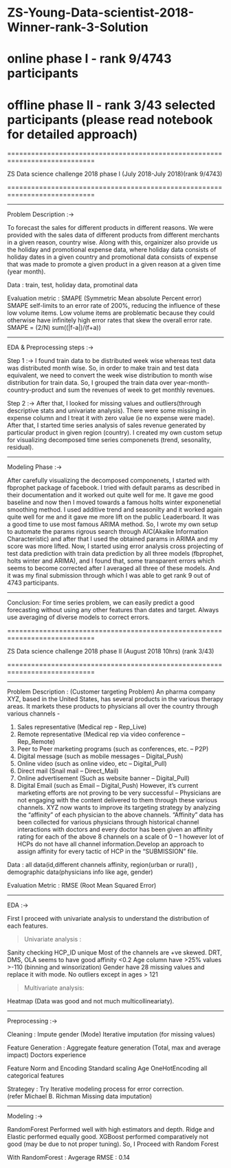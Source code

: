 # ZS-Young-Data-scientist-2018-Winner-rank-3-Solution
# online phase I - rank 9/4743 participants
# offline phase II - rank 3/43 selected participants (please read notebook for detailed approach)

============================================================================

ZS Data science challenge 2018 phase I (July 2018-July 2018)(rank 9/4743)

============================================================================

--------------------------------------------------------------------------
Problem Description :->

To forecast the sales for different products in different reasons.
We were provided with the sales data of different products from different
merchants in a given reason, country wise. Along with this, orgainizer also
provide us the holiday and promotional expense data, where holiday data 
consists of holiday dates in a given country and promotional data consists
of expense that was made to promote a given product in a given reason at 
a given time (year month).

Data :
train, test, holiday data, promotinal data

Evaluation metric : SMAPE (Symmetric Mean absolute Percent error)
SMAPE self-limits to an error rate of 200%, reducing the influence of these
low volume items. Low volume items are problematic because they could
otherwise have infinitely high error rates that skew the overall error rate.
SMAPE = (2/N) sum((|f-a|)/(f+a))



--------------------------------------------------------------------------
EDA & Preprocessing steps :->

Step 1 :->
I found train data to be distributed week wise whereas test data was 
distributed month wise. So, in order to make train and test data 
equivalent, we need to convert the week wise distribution to month 
wise distribution for train data. So, I grouped the train data over
year-month-country-product and sum the revenues of week to get monthly
revenues.

Step 2 :->
After that, I looked for missing values and outliers(through descriptive
stats and univariate analysis). There were some missing in expense column 
and I treat it with zero value (ie no expense were made). After that, I 
started time series analysis of sales revenue generated by particular 
product in given region (country). I created my own custom setup for 
visualizing decomposed time series componenets (trend, sesonality, residual).



--------------------------------------------------------------------------
Modeling Phase :-> 

After carefully visualizing the decomposed componenets, I started with
fbprophet package of facebook. I tried with default params as described 
in their documentation and it worked out quite well for me. It gave me
good baseline and now then I moved towards a famous holts winter 
exponenetial smoothing method. I used additive trend and seasonilty
and it worked again quite well for me and it gave me more lift on the
public Leaderboard. It was a good time to use most famous ARIMA method.
So, I wrote my own setup to automate the params rigrous search through AIC(Akaike Information Characteristic) and after that I used the obtained 
params in ARIMA and my score was more lifted. Now, I started using error
analysis cross projecting of test data prediction with train data prediction
by all three models (fbprophet, holts winter and ARIMA), and I found that,
some transparent errors which seems to become corrected after I averaged
all three of these models. And it was my final submission through which
I was able to get rank 9 out of 4743 participants.

--------------------------------------------------------------------------
Conclusion:
For time series problem, we can easily predict a good forecasting without
using any other features than dates and target.
Always use averaging of diverse models to correct errors.



============================================================================

ZS Data science challenge 2018 phase II (August 2018 10hrs) (rank 3/43)

============================================================================


--------------------------------------------------------------------------
Problem Description : (Customer targeting Problem)
An pharma company XYZ, based in the United States, has several 
products in the various therapy areas. It markets these products to 
physicians all over the country through various channels -
1. Sales representative (Medical rep - Rep_Live)
2. Remote representative (Medical rep via video conference – Rep_Remote)
3. Peer to Peer marketing programs (such as conferences, etc. – P2P)
4. Digital message (such as mobile messages – Digital_Push)
5. Online video (such as online video, etc – Digital_Pull)
6. Direct mail (Snail mail – Direct_Mail)
7. Online advertisement (Such as website banner – Digital_Pull)
8. Digital Email (such as Email – Digital_Push)
However, it’s current marketing efforts are not proving to be very
successful – Physicians are not engaging with the content delivered to them 
through these various channels. XYZ now wants to improve its 
targeting strategy by analyzing the “affinity” of each physician to the 
above channels. “Affinity” data has been collected for various physicians 
through historical channel interactions with doctors and every doctor has
been given an affinity rating for each of the above 8 channels on a scale of
0 – 1 however lot of HCPs do not have all channel information.Develop an 
approach to assign affinity for every tactic of HCP in the “SUBMISSION” file.


Data :
all data(id,different channels affinity, region(urban or rural)) , 
demographic data(physicians info like age, gender)

Evaluation Metric : RMSE (Root Mean Squared Error)


--------------------------------------------------------------------------
EDA :->

First I proceed with univariate analysis to understand the distribution of 
each features. 

>Univariate analysis : 

Sanity checking HCP_ID unique
Most of the channels are +ve skewed.
DRT, DMS, OLA seems to have good affinity <0.2
Age column have  >25% values >-110 (binning and winsorization)
Gender have  28 missing values and replace it with mode.
No outliers except in ages > 121

>Multivariate analysis:

Heatmap (Data was good and not much multicollineariaty).



--------------------------------------------------------------------------
Preprocessing :->

Cleaning : 
Impute gender (Mode)
Iterative imputation (for missing values)

Feature Generation :
Aggregate feature generation (Total, max and average impact)
Doctors experience

Feature Norm and Encoding
Standard scaling Age
OneHotEncoding all categorical features

Strategey :
Try Iterative modeling process for error correction.       
(refer Michael B. Richman Missing data imputation)


--------------------------------------------------------------------------
Modeling :->

RandomForest Performed well with high estimators and depth.
Ridge and Elastic performed equally good.
XGBoost performed comparatively not good (may be due to not proper tuning).
So, I Proceed with Random Forest

With RandomForest : 
Avgerage RMSE : 0.14


